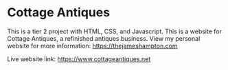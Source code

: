 # Cottage Antiques

This is a tier 2 project with HTML, CSS, and Javascript. This is a website for Cottage Antiques, a refinished antiques business. View my personal website for more information: https://thejameshampton.com

Live website link: https://www.cottageantiques.net